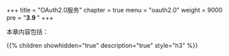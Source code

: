+++
title = "OAuth2.0服务"
chapter = true
menu = "oauth2.0"
weight = 9000
pre = "<b>3.9 </b>"
+++

本章内容包括：

{{% children showhidden="true" description="true" style="h3"  %}}
